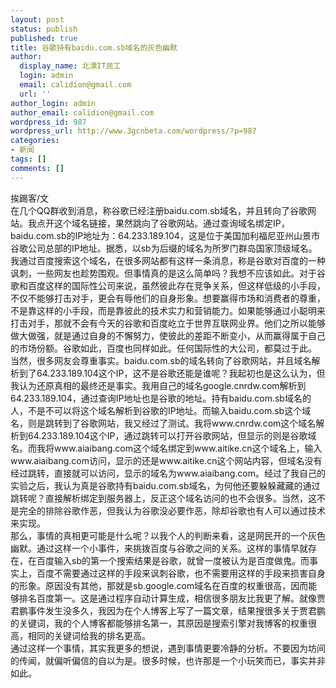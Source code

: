 ```yaml
---
layout: post
status: publish
published: true
title: 谷歌持有baidu.com.sb域名的灰色幽默
author:
  display_name: 北漂IT民工
  login: admin
  email: calidion@gmail.com
  url: ''
author_login: admin
author_email: calidion@gmail.com
wordpress_id: 987
wordpress_url: http://www.3gcnbeta.com/wordpress/?p=987
categories:
- 新闻
tags: []
comments: []
---
```

<p>挨踢客/文<br />
      在几个QQ群收到消息，称谷歌已经注册baidu.com.sb域名，并且转向了谷歌网站。我点开这个域名链接，果然跳向了谷歌网站。通过查询域名绑定IP，baidu.com.sb的IP地址为：64.233.189.104，这是位于美国加利福尼亚州山景市谷歌公司总部的IP地址。据悉，以sb为后缀的域名为所罗门群岛国家顶级域名。<br />
       我通过百度搜索这个域名，在很多网站都有这样一条消息，称是谷歌对百度的一种讽刺，一些网友也趁势围观。但事情真的是这么简单吗？我想不应该如此。对于谷歌和百度这样的国际性公司来说，虽然彼此存在竞争关系，但这样低级的小手段，不仅不能够打击对手，更会有辱他们的自身形象。想要赢得市场和消费者的尊重，不是靠这样的小手段，而是靠彼此的技术实力和营销能力。如果能够通过小聪明来打击对手，那就不会有今天的谷歌和百度屹立于世界互联网业界。他们之所以能够做大做强，就是通过自身的不懈努力，使彼此的差距不断变小，从而赢得属于自己的市场份额。谷歌如此，百度也同样如此。任何国际性的大公司，都莫过于此。<br />
       当然，很多网友会尊重事实。baidu.com.sb的域名转向了谷歌网站，并且域名解析到了64.233.189.104这个IP，这不是谷歌还能是谁呢？我起初也是这么认为，但我认为还原真相的最终还是事实。我用自己的域名google.cnrdw.com解析到64.233.189.104，通过查询IP地址也是谷歌的地址。持有baidu.com.sb域名的人，不是不可以将这个域名解析到谷歌的IP地址。而输入baidu.com.sb这个域名，则是跳转到了谷歌网站，我又经过了测试。我将www.cnrdw.com这个域名解析到64.233.189.104这个IP，通过跳转可以打开谷歌网站，但显示的则是谷歌域名。而我将www.aiaibang.com这个域名绑定到www.aitike.cn这个域名上，输入www.aiaibang.com访问，显示的还是www.aitike.cn这个网站内容，但域名没有经过跳转，直接就可以访问，显示的域名为www.aiaibang.com。经过了我自己的实验之后，我认为真是谷歌持有baidu.com.sb域名，为何他还要躲躲藏藏的通过跳转呢？直接解析绑定到服务器上，反正这个域名访问的也不会很多。当然，这不是完全的排除谷歌作恶，但我认为谷歌没必要作恶，除却谷歌也有人可以通过技术来实现。<br />
       那么，事情的真相更可能是什么呢？以我个人的判断来看，这是网民开的一个灰色幽默。通过这样一个小事件，来挑拨百度与谷歌之间的关系。这样的事情早就存在，在百度输入sb的第一个搜索结果是谷歌，就曾一度被认为是百度做鬼。而事实上，百度不需要通过这样的手段来讽刺谷歌，也不需要用这样的手段来损害自身的形象。原因没有其他，那就是sb.google.com域名在百度的权重很高，因而能够排名百度第一。这是通过程序自动计算生成，相信很多朋友比我更了解。就像贾君鹏事件发生没多久，我因为在个人博客上写了一篇文章，结果搜很多关于贾君鹏的关键词，我的个人博客都能够排名第一，其原因是搜索引擎对我博客的权重很高，相同的关键词给我的排名更高。<br />
       通过这样一个事情，其实我更多的想说，遇到事情更要冷静的分析。不要因为坊间的传闻，就偏听偏信的自以为是。很多时候，也许那是一个小玩笑而已，事实并非如此。</p>

